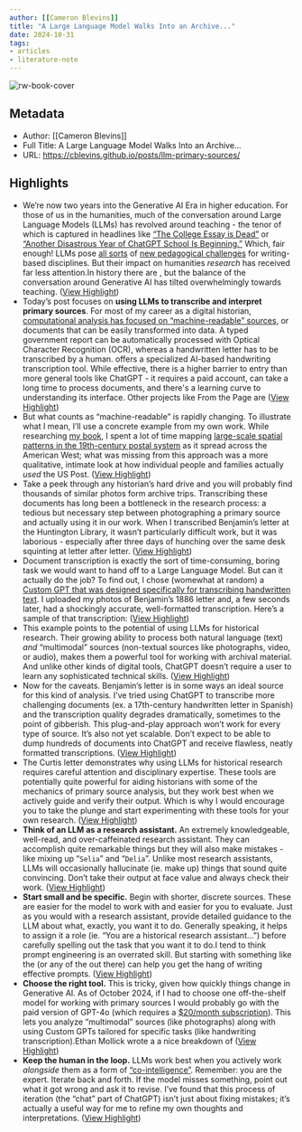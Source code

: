```yaml
---
author: [[Cameron Blevins]]
title: "A Large Language Model Walks Into an Archive..."
date: 2024-10-31
tags: 
- articles
- literature-note
---
```

![rw-book-cover](https://readwise-assets.s3.amazonaws.com/static/images/article3.5c705a01b476.png)

## Metadata
- Author: [[Cameron Blevins]]
- Full Title: A Large Language Model Walks Into an Archive...
- URL: https://cblevins.github.io/posts/llm-primary-sources/

## Highlights
- We’re now two years into the Generative AI Era in higher education. For those of us in the humanities, much of the conversation around Large Language Models (LLMs) has revolved around teaching - the tenor of which is captured in headlines like [“The College Essay is Dead”](https://www.theatlantic.com/technology/archive/2022/12/chatgpt-ai-writing-college-student-essays/672371/) or [“Another Disastrous Year of ChatGPT School Is Beginning.”](https://www.theatlantic.com/newsletters/archive/2024/08/another-disastrous-year-of-chatgpt-school-is-beginning/679672/) Which, fair enough! LLMs pose [all sorts](https://thinqstudio.ucdenver.edu/2024/03/06/teaching-age-generative-ai-cameron-blevins) of [new pedagogical challenges](https://cblevins.github.io/posts/grading-custom-gpt/) for writing-based disciplines. But their impact on humanities *research* has received far less attention.In history there are , but the balance of the conversation around Generative AI has tilted overwhelmingly towards teaching. ([View Highlight](https://read.readwise.io/read/01jbfkca3g9743d00dd4cm967d))
- Today’s post focuses on **using LLMs to transcribe and interpret primary sources**. For most of my career as a digital historian, [computational analysis has focused on “machine-readable” sources](https://doi.org/10.1111/hith.12286), or documents that can be easily transformed into data. A typed government report can be automatically processed with Optical Character Recognition (OCR), whereas a handwritten letter has to be transcribed by a human. offers a specialized AI-based handwriting transcription tool. While effective, there is a higher barrier to entry than more general tools like ChatGPT - it requires a paid account, can take a long time to process documents, and there's a learning curve to understanding its interface. Other projects like From the Page are ([View Highlight](https://read.readwise.io/read/01jbfkd4kvbbfn1t6dh3xw57wm))
- But what counts as “machine-readable” is rapidly changing. To illustrate what I mean, I’ll use a concrete example from my own work. While researching [my book](https://cblevins.github.io/paper-trails/), I spent a lot of time mapping [large-scale spatial patterns in the 19th-century postal system](https://gossamernetwork.com/) as it spread across the American West; what was missing from this approach was a more qualitative, intimate look at how individual people and families actually *used* the US Post. ([View Highlight](https://read.readwise.io/read/01jbfke405jx6tngjkbjcx0ag2))
- Take a peek through any historian’s hard drive and you will probably find thousands of similar photos form archive trips. Transcribing these documents has long been a bottleneck in the research process: a tedious but necessary step between photographing a primary source and actually using it in our work. When I transcribed Benjamin’s letter at the Huntington Library, it wasn’t particularly difficult work, but it was laborious - especially after three days of hunching over the same desk squinting at letter after letter. ([View Highlight](https://read.readwise.io/read/01jbfkf43h43t87cxpdyj98xyr))
- Document transcription is exactly the sort of time-consuming, boring task we would want to hand off to a Large Language Model. But can it actually do the job? To find out, I chose (womewhat at random) a [Custom GPT that was designed specifically for transcribing handwritten text](https://www.godofprompt.ai/gpts/handwriting-to-text-gpt). I uploaded my photos of Benjamin’s 1886 letter and, a few seconds later, had a shockingly accurate, well-formatted transcription. Here’s a sample of that transcription: ([View Highlight](https://read.readwise.io/read/01jbfkfgftprmkewsxv6y55tm2))
- This example points to the potential of using LLMs for historical research. Their growing ability to process both natural language (text) *and* “multimodal” sources (non-textual sources like photographs, video, or audio), makes them a powerful tool for working with archival material. And unlike other kinds of digital tools, ChatGPT doesn’t require a user to learn any sophisticated technical skills. ([View Highlight](https://read.readwise.io/read/01jbfkgcneb8c93znnhw727js0))
- Now for the caveats. Benjamin’s letter is in some ways an ideal source for this kind of analysis. I’ve tried using ChatGPT to transcribe more challenging documents (ex. a 17th-century handwritten letter in Spanish) and the transcription quality degrades dramatically, sometimes to the point of gibberish. This plug-and-play approach won’t work for every type of source. It’s also not yet scalable. Don’t expect to be able to dump hundreds of documents into ChatGPT and receive flawless, neatly formatted transcriptions. ([View Highlight](https://read.readwise.io/read/01jbfkgv7pza29ynx8mc1wckv1))
- The Curtis letter demonstrates why using LLMs for historical research requires careful attention and disciplinary expertise. These tools are potentially quite powerful for aiding historians with some of the mechanics of primary source analysis, but they work best when we actively guide and verify their output. Which is why I would encourage you to take the plunge and start experimenting with these tools for your own research. ([View Highlight](https://read.readwise.io/read/01jbfkhxcp7xyrbcte8md4dw29))
- **Think of an LLM as a research assistant.** An extremely knowledgeable, well-read, and over-caffeinated research assistant. They can accomplish quite remarkable things but they will also make mistakes - like mixing up “`Selia`” and “`Delia`”. Unlike most research assistants, LLMs will occasionally hallucinate (ie. make up) things that sound quite convincing. Don’t take their output at face value and always check their work. ([View Highlight](https://read.readwise.io/read/01jbfkj3n6xfc6wz2ft317vmyf))
- **Start small and be specific.** Begin with shorter, discrete sources. These are easier for the model to work with and easier for you to evaluate. Just as you would with a research assistant, provide detailed guidance to the LLM about what, exactly, you want it to do. Generally speaking, it helps to assign it a role (ie. “You are a historical research assistant…”) before carefully spelling out the task that you want it to do.I tend to think prompt engineering is an overrated skill. But starting with something like the (or any of the out there) can help you get the hang of writing effective prompts. ([View Highlight](https://read.readwise.io/read/01jbfkj9f9kkvcz3tsfvrkaxs7))
- **Choose the right tool.** This is tricky, given how quickly things change in Generative AI. As of October 2024, if I had to choose one off-the-shelf model for working with primary sources I would probably go with the paid version of GPT-4o (which requires a [$20/month subscription](https://openai.com/chatgpt/pricing/)). This lets you analyze “multimodal” sources (like photographs) along with using Custom GPTs tailored for specific tasks (like handwriting transcription).Ethan Mollick wrote a a nice breakdown of ([View Highlight](https://read.readwise.io/read/01jbfkjcjf9hp6bbg4c3q38esf))
- **Keep the human in the loop.** LLMs work best when you actively work *alongside* them as a form of [“co-intelligence”](https://www.moreusefulthings.com/book). Remember: you are the expert. Iterate back and forth. If the model misses something, point out what it got wrong and ask it to revise. I’ve found that this process of iteration (the “chat” part of ChatGPT) isn’t just about fixing mistakes; it’s actually a useful way for me to refine my own thoughts and interpretations. ([View Highlight](https://read.readwise.io/read/01jbfkjg0q9q1xdebjfg5q52ge))
